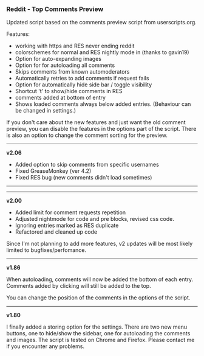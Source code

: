 ### Reddit - Top Comments Preview ###

Updated script based on the comments preview script from userscripts.org.

Features:

 - working with https and RES never ending reddit
 - colorschemes for normal and RES nightly mode in (thanks to gavin19)
 - Option for auto-expanding images
 - Option for for autoloading all comments
 - Skips comments from known automoderators
 - Automatically retries to add comments if request fails
 - Option for automatically hide side bar / toggle visibility
 - Shortcut 't' to show/hide comments in RES
 - comments added at bottom of entry
 - Shows loaded comments always below added entries.
   (Behaviour can be changed in settings.)


If you don't care about the new features and just want the old comment preview, you can disable the features in the options part of the script.
There is also an option to change the comment sorting for the preview.


-------

**v2.06**

- Added option to skip comments from specific usernames
- Fixed GreaseMonkey (ver 4.2)
- Fixed RES bug (new comments didn't load sometimes)


----------


-------

**v2.00**

 
- Added limit for comment requests repetition
- Adjusted nightmode for code and pre blocks, revised css code.
- Ignoring entries marked as RES duplicate
- Refactored and cleaned up code

Since I'm not planning to add more features, v2 updates will be most likely limited to bugfixes/perfomance.

----------

**v1.86**

When autoloading, comments will now be added the bottom of each entry.
Comments added by clicking will still be added to the top.

You can change the position of the comments in the options of the script.


--------

**v1.80**

I finally added a storing option for the settings.
There are two new menu buttons, one to hide/show the sidebar, one for autoloading the comments and images. The script is tested on Chrome and Firefox. Please contact me if you encounter any problems.
